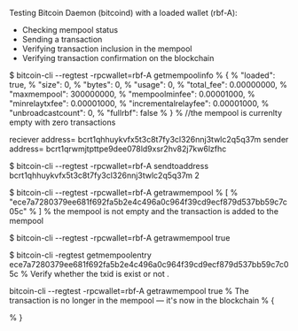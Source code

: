 Testing Bitcoin Daemon (bitcoind) with a loaded wallet (rbf-A):
 - Checking mempool status
 - Sending a transaction
 - Verifying transaction inclusion in the mempool
 - Verifying transaction confirmation on the blockchain


$ bitcoin-cli --regtest -rpcwallet=rbf-A getmempoolinfo
% {
%     "loaded": true,
%     "size": 0,
%     "bytes": 0,
%     "usage": 0,
%     "total_fee": 0.00000000,
%     "maxmempool": 300000000,
%     "mempoolminfee": 0.00001000,
%     "minrelaytxfee": 0.00001000,
%     "incrementalrelayfee": 0.00001000,
%     "unbroadcastcount": 0,
%     "fullrbf": false
% }
% //the mempool is currenlty empty with zero transactions 


reciever address= bcrt1qhhuykvfx5t3c8t7fy3cl326nnj3twlc2q5q37m
sender address= bcrt1qrwmjtpttpe9dee078ld9xsr2hv82j7kw6lzfhc


$ bitcoin-cli --regtest -rpcwallet=rbf-A sendtoaddress bcrt1qhhuykvfx5t3c8t7fy3cl326nnj3twlc2q5q37m 2 
<!-- output=ece7a7280379ee681f692fa5b2e4c496a0c964f39cd9ecf879d537bb59c7c05c
successfully sended 2 btc to given address  -->

$ bitcoin-cli --regtest -rpcwallet=rbf-A getrawmempool
% [
%   "ece7a7280379ee681f692fa5b2e4c496a0c964f39cd9ecf879d537bb59c7c05c"
% ]
% the mempool is not empty and the transaction is added to the mempool


$ bitcoin-cli --regtest -rpcwallet=rbf-A getrawmempool true
<!-- Detailed mempool entry: -->
<!-- {
    "ece7a7280379ee681f692fa5b2e4c496a0c964f39cd9ecf879d537bb59c7c05c": {
      "vsize": 141,
      "weight": 561,
      "time": 1745150923,
      "height": 594,
      "descendantcount": 1,
      "descendantsize": 141,
      "ancestorcount": 1,
      "ancestorsize": 141,
      "wtxid": "b5ad3eb3ec921aefd0d9d662a69fef17d735e2e0c434c60bb92470036a3be90e",
      "fees": {
        "base": 0.00000141,
        "modified": 0.00000141,
        "ancestor": 0.00000141,
        "descendant": 0.00000141
      },
      "depends": [
      ],
      "spentby": [
      ],
      "bip125-replaceable": true,
      "unbroadcast": true
    }
  } -->



$ bitcoin-cli -regtest getmempoolentry ece7a7280379ee681f692fa5b2e4c496a0c964f39cd9ecf879d537bb59c7c05c
% Verify whether the txid is exist or not .


bitcoin-cli --regtest -rpcwallet=rbf-A getrawmempool true
% The transaction is no longer in the mempool — it's now in the blockchain
% {

% }
